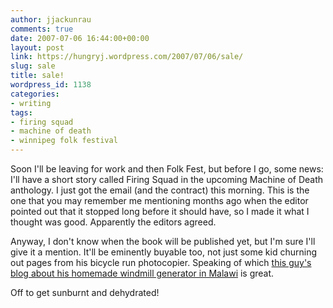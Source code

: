 ```yaml
---
author: jjackunrau
comments: true
date: 2007-07-06 16:44:00+00:00
layout: post
link: https://hungryj.wordpress.com/2007/07/06/sale/
slug: sale
title: sale!
wordpress_id: 1138
categories:
- writing
tags:
- firing squad
- machine of death
- winnipeg folk festival
---
```


Soon I'll be leaving for work and then Folk Fest, but before I go, some news:  I'll have a short story called Firing Squad in the upcoming Machine of Death anthology.  I just got the email (and the contract) this morning.  This is the one that you may remember me mentioning months ago when the editor pointed out that it stopped long before it should have, so I made it what I thought was good.  Apparently the editors agreed.  
  
Anyway, I don't know when the book will be published yet, but I'm sure I'll give it a mention.  It'll be eminently buyable too, not just some kid churning out pages from his bicycle run photocopier.  Speaking of which [this guy's blog about his homemade windmill generator in Malawi](http://williamkamkwamba.typepad.com) is great.  
  
Off to get sunburnt and dehydrated!
